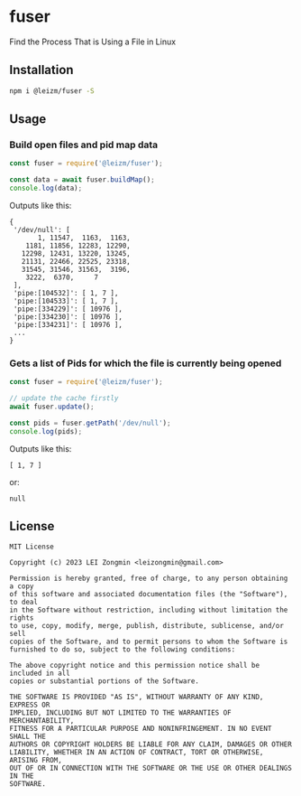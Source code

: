 # fuser
Find the Process That is Using a File in Linux

## Installation

```bash
npm i @leizm/fuser -S
```

## Usage

### Build open files and pid map data

```js
const fuser = require('@leizm/fuser');

const data = await fuser.buildMap();
console.log(data);
```

 Outputs like this:

 ```
 {
  '/dev/null': [
        1, 11547,  1163,  1163,
     1181, 11856, 12283, 12290,
    12298, 12431, 13220, 13245,
    21131, 22466, 22525, 23318,
    31545, 31546, 31563,  3196,
     3222,  6370,     7
  ],
  'pipe:[104532]': [ 1, 7 ],
  'pipe:[104533]': [ 1, 7 ],
  'pipe:[334229]': [ 10976 ],
  'pipe:[334230]': [ 10976 ],
  'pipe:[334231]': [ 10976 ],
  ...
}
```

### Gets a list of Pids for which the file is currently being opened

```js
const fuser = require('@leizm/fuser');

// update the cache firstly
await fuser.update();

const pids = fuser.getPath('/dev/null');
console.log(pids);
```

Outputs like this:

```
[ 1, 7 ]
```

or:

```
null
```

## License

```
MIT License

Copyright (c) 2023 LEI Zongmin <leizongmin@gmail.com>

Permission is hereby granted, free of charge, to any person obtaining a copy
of this software and associated documentation files (the "Software"), to deal
in the Software without restriction, including without limitation the rights
to use, copy, modify, merge, publish, distribute, sublicense, and/or sell
copies of the Software, and to permit persons to whom the Software is
furnished to do so, subject to the following conditions:

The above copyright notice and this permission notice shall be included in all
copies or substantial portions of the Software.

THE SOFTWARE IS PROVIDED "AS IS", WITHOUT WARRANTY OF ANY KIND, EXPRESS OR
IMPLIED, INCLUDING BUT NOT LIMITED TO THE WARRANTIES OF MERCHANTABILITY,
FITNESS FOR A PARTICULAR PURPOSE AND NONINFRINGEMENT. IN NO EVENT SHALL THE
AUTHORS OR COPYRIGHT HOLDERS BE LIABLE FOR ANY CLAIM, DAMAGES OR OTHER
LIABILITY, WHETHER IN AN ACTION OF CONTRACT, TORT OR OTHERWISE, ARISING FROM,
OUT OF OR IN CONNECTION WITH THE SOFTWARE OR THE USE OR OTHER DEALINGS IN THE
SOFTWARE.
```
